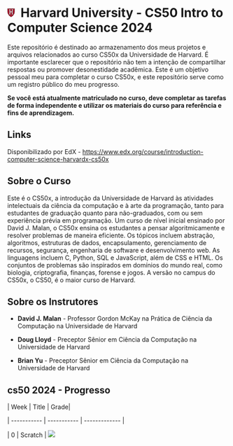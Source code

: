 # <img src="harvard.png" height=20>&nbsp; Harvard University - CS50 Intro to Computer Science 2024

Este repositório é destinado ao armazenamento dos meus projetos e arquivos relacionados ao curso CS50x da Universidade de Harvard. É importante esclarecer que o repositório não tem a intenção de compartilhar respostas ou promover desonestidade acadêmica. Este é um objetivo pessoal meu para completar o curso CS50x, e este repositório serve como um registro público do meu progresso.

<strong>Se você está atualmente matriculado no curso, deve completar as tarefas de forma independente e utilizar os materiais do curso para referência e fins de aprendizagem.</strong>

## Links
Disponibilizado por EdX - https://www.edx.org/course/introduction-computer-science-harvardx-cs50x

## Sobre o Curso
Este é o CS50x, a introdução da Universidade de Harvard às atividades intelectuais da ciência da computação e à arte da programação, tanto para estudantes de graduação quanto para não-graduados, com ou sem experiência prévia em programação. Um curso de nível inicial ensinado por David J. Malan, o CS50x ensina os estudantes a pensar algoritmicamente e resolver problemas de maneira eficiente. Os tópicos incluem abstração, algoritmos, estruturas de dados, encapsulamento, gerenciamento de recursos, segurança, engenharia de software e desenvolvimento web. As linguagens incluem C, Python, SQL e JavaScript, além de CSS e HTML. Os conjuntos de problemas são inspirados em domínios do mundo real, como biologia, criptografia, finanças, forense e jogos. A versão no campus do CS50x, o CS50, é o maior curso de Harvard.

## Sobre os Instrutores
* <strong>David J. Malan</strong> - Professor Gordon McKay na Prática de Ciência da Computação na Universidade de Harvard

* <strong>Doug Lloyd</strong>  - Preceptor Sênior em Ciência da Computação na Universidade de Harvard

* <strong>Brian Yu</strong>  - Preceptor Sênior em Ciência da Computação na Universidade de Harvard

## cs50 2024 - Progresso

<!-- https://github.com/gepser/markdown-progress -->

| Week      | Title | Grade|

| ----------- | ----------- | ------------- |

| 0      | Scratch    | ![](https://geps.dev/progress/10)

